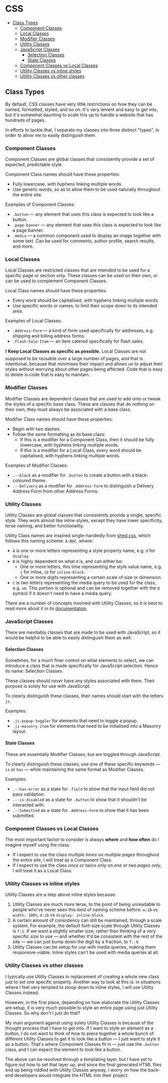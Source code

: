 # CSS

- [Class Types](#class-types)
    - [Component Classes](#component-classes)
    - [Local Classes](#local-classes)
    - [Modifier Classes](#modifier-classes)
    - [Utility Classes](#utility-classes)
    - [JavaScript Classes](#javascript-classes)
        - [Selection Classes](#selection-classes)
        - [State Classes](#state-classes)
    - [Component Classes vs Local Classes](#component-classes-vs-local-classes)
    - [Utility Classes vs inline styles](#utility-classes-vs-inline-styles)
    - [Utility Classes vs other classes](#utility-classes-vs-other-classes)

## Class Types

By default, CSS classes have very little restrictions on how they can be named, formatted, styled, and so on. It's very lenient and easy to get into, but it's somewhat daunting to scale this up to handle a website that has hundreds of pages.

In efforts to tackle that, I separate my classes into three distinct "types", in order to allow me to easily distinguish them.

### Component Classes

Component Classes are global classes that consistently provide a set of expected, predictable style.

Component Class names should have these properties:

- Fully lowercase, with hyphens linking multiple words.
- Use generic words, so as to allow them to be used naturally throughout the entire site.

Examples of Component Classes:

- `.button` — any element that uses this class is expected to look like a button.
- `.page-banner` — any element that uses this class is expected to look like a page banner.
- `.media` — a common component used to display an image together with some text. Can be used for comments, author profile, search results, and more.

### Local Classes

Local Classes are restricted classes that are intended to be used for a specific page or section only. These classes can be used on their own, or can be used to complement Component Classes.

Local Class names should have these properties:

- Every word should be capitalised, with hyphens linking multiple words.
- Use specific words or names, to limit their scope down to its intended area.

Examples of Local Classes:

- `.Address-Form` — a kind of form used specifically for addresses, e.g. shipping and billing address forms.
- `.Flash-Sale-Item` — an item catered specifically for flash sales.

:exclamation: **Keep Local Classes as specific as possible.** Local Classes are not supposed to be reusable over a large number of pages, and that is intentional, because that minimises their impact and allows us to adjust their styles without worrying about other pages being affected. Code that is easy to delete is code that is easy to maintain.

### Modifier Classes

Modifier Classes are dependent classes that are used to add onto or tweak the styles of a specific base class. These are classes that do nothing on their own; they must always be associated with a base class.

Modifier Class names should have these properties:

- Begin with two dashes.
- Follow the same formatting as its base class:
    - If this is a modifier for a Component Class, then it should be fully lowercase, with hyphens linking multiple words.
    - If this is a modifier for a Local Class, every word should be capitalised, with hyphens linking multiple words.

Examples of Modifier Classes:

- `.--black` as a modifier for `.button` to create a button with a black-coloured theme.
- `.--Delivery` as a modifier for `.Address-Form` to distinguish a Delivery Address Form from other Address Forms.

### Utility Classes

Utility Classes are global classes that consistently provide a single, specific style. They work almost like inline styles, except they have lower specificity, terse naming, and better functionality.

Utility Class names are inspired single-handedly from [shed.css](http://tedconf.github.io/shed-css/), which follows this naming scheme: `A:B@C`, where:

- `A` is one or more letters representing a style property name, e.g. `d` for `display`.
- `B` is highly dependent on what `A` is, and can either be:
    - One or more letters, this time representing the style value name, e.g. `i` for inline, `ib` for `inline-block`.
    - One or more digits representing a certain scale of size or dimension.
- `C` is two letters representing the media query to be used for the class, e.g. `sm`. This portion is optional and can be removed together with the `@` symbol if it doesn't need to have a media query.

There are a number of concepts involved with Utility Classes, so it is best to read more about it in its [documentation](#/).

### JavaScript Classes

There are inevitably classes that are made to be used with JavaScript, so it would be helpful to be able to easily distinguish them as well.

#### Selection Classes

Sometimes, for a much finer control on what elements to select, we can introduce a class that is made specifically for JavaScript selection. Hence its name: Selection Classes.

These classes should *never* have any styles associated with them. Their purpose is solely for use with JavaScript.

To clearly distinguish these classes, their names should start with the letters `js`.

Examples:

- `.js-popup-toggler` for elements that need to toggle a popup.
- `.js-masonry-item` for elements that need to be initialised into a Masonry layout.

#### State Classes

These are essentially Modifier Classes, but are toggled through JavaScript.

To clearly distinguish these classes, use one of these specific keywords — `is` or `has` — while maintaining the same format as Modifier Classes.

Examples:

- `.--has-error` as a state for `.field` to show that the input field did not pass validation.
- `.--is-disabled` as a state for `.button` to show that it shouldn't be interacted with.
- `.--Submitted` as a state for `.Address-Form` to show that it has been submitted.

### Component Classes vs Local Classes

The most important factor to consider is always **where** and **how often** do I imagine myself using the class:

- If I expect to use the class *multiple times* on *multiple pages* throughout the entire site, I will treat as a Component Class.
- If I expect to use the class *once or twice only* on *one or two pages only*, I will treat it as a Local Class.

### Utility Classes vs inline styles

Utility Classes are a step above inline styles because:

1. Utility Classes are much more terse, to the point of being unreadable to people who've never seen this kind of naming scheme before: `w:10` vs `width: 100%`, `d:ib` vs `display: inline-block`.
2. A certain amount of consistency can still be maintained, through a scale system. For example, the default font-size scale through Utility Classes is `f:1`. If we want a slightly smaller size, rather than thinking of a very specific size to use — and whether it'd be consistent with the rest of the site — we can just bump down the digit by a fraction, to `f:.9`.
3. Utility Classes can be setup for use with media queries, making them responsive-viable. Inline styles can't be used with media queries at all.

### Utility Classes vs other classes

I typically use Utility Classes in replacement of creating a whole new class just to set one specific property. Another way to look at this is: in situations where I feel very tempted to stoop down to inline styles, I will use Utility Classes instead.

However, in the first place, depending on how elaborate the Utility Classes are setup, it is very much possible to style an entire page using just Utility Classes. So why don't I just do that?

My main argument against using solely Utility Classes is because of the thought process that I have to get into. If I want to style an element as a button, I do not want to think of how to piece together a whole bunch of different Utility Classes to get it to look like a button — I just want to style it as a button. That's where Component Classes fit in — just use the `.button` class, and I can expect the element to look like a button.

The above can be resolved through a templating layer, but I have yet to figure out how to set that layer up, and since the final generated HTML files end up being riddled with Utility Classes anyway, I worry on how the back-end developers would integrate the HTML into their project.